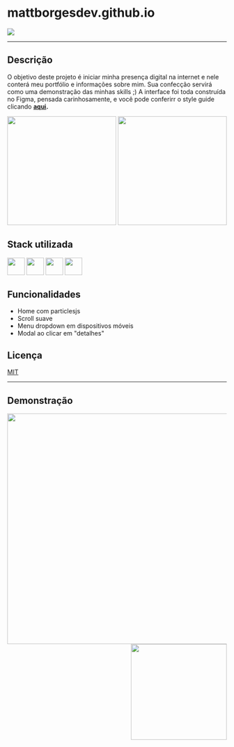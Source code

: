 # mattborgesdev.github.io

<a href="linkedin.com/in/mattborgesdev/" target="_blank"><img src="https://img.shields.io/badge/LinkedIn-0077B5?style=for-the-badge&logo=linkedin&logoColor=white" target="_blank"></a>

<hr/>

## Descrição

O objetivo deste projeto é iniciar minha presença digital na internet e nele conterá meu portfólio e informações sobre mim. Sua confecção servirá como uma demonstração das minhas skills ;) A interface foi toda construída no Figma, pensada carinhosamente, e você pode conferirr o style guide clicando <b><a href=https://raw.githubusercontent.com/mattborgesdev/mattborgesdev.github.io/main/img/style-guide.png target="_blank">aqui</a>.</b>

<div style="align: right">
    <img src="https://raw.githubusercontent.com/mattborgesdev/mattborgesdev.github.io/main/img/website-in-desktop.png" max-width="475px" height="250px"/>
    <img src="https://raw.githubusercontent.com/mattborgesdev/mattborgesdev.github.io/main/img/website-in-smartphone.png" max-width="200px" height="250px"/>
</div>

## Stack utilizada

<div style="display: inline-block">
    <img src="https://cdn.jsdelivr.net/gh/devicons/devicon/icons/html5/html5-original.svg" width="40px"/>
    <img src="https://cdn.jsdelivr.net/gh/devicons/devicon/icons/css3/css3-original.svg" width="40px"/>
    <img src="https://cdn.jsdelivr.net/gh/devicons/devicon/icons/javascript/javascript-original.svg" width="40px"/>
    <img src="https://cdn.jsdelivr.net/gh/devicons/devicon/icons/figma/figma-original.svg" width="40px"/>
</div>

## Funcionalidades

- Home com particlesjs
- Scroll suave
- Menu dropdown em dispositivos móveis
- Modal ao clicar em "detalhes"

## Licença

[MIT](https://choosealicense.com/licenses/mit/)

<hr/>

## Demonstração

<div style="display: block">
    <img src="https://raw.githubusercontent.com/mattborgesdev/mattborgesdev.github.io/main/img/website-full-desktop.png" width="530px" align="left">
    <img src="https://raw.githubusercontent.com/mattborgesdev/mattborgesdev.github.io/main/img/website-full-smartphone.png" width="220px" align="right">
</div>
